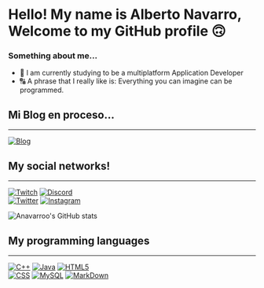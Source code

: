 # Hello! My name is Alberto Navarro, Welcome to my GitHub profile 🙃

### Something about me...


- 📖 I am currently studying to be a multiplatform Application Developer
- 🔠 A phrase that I really like is: Everything you can imagine can be programmed.



## Mi Blog en proceso...
---
[![Blog](https://img.shields.io/website?label=anavarroo.com&style=for-the-badge&url=https://anavarroo.com/)](https://anavarroo.com)


## My social networks!
---
[![Twitch](https://img.shields.io/badge/Twitch-navarro90s-9146FF?style=for-the-badge&logo=twitch&logoColor=white&labelColor=101010)](https://twitch.tv/navarro90s)
[![Discord](https://img.shields.io/badge/Discord-Navarro-5865F2?style=for-the-badge&logo=discord&logoColor=white&labelColor=101010)](https://Navarro.com/discord)
</br>
[![Twitter](https://img.shields.io/badge/Twitter-NavarroVll-1DA1F2?style=for-the-badge&logo=twitter&logoColor=white&labelColor=101010)](https://twitter.com/NavarroVll)
[![Instagram](https://img.shields.io/badge/Instagram-@albeertonavarro-E4405F?style=for-the-badge&logo=instagram&logoColor=white&labelColor=101010)](https://www.instagram.com/albeertonavarro/)
</br>


![Anavarroo's GitHub stats](https://github-readme-stats.vercel.app/api?username=anavarroo&theme=dark&show_icons=true)


## My programming languages
---

[![C++](https://img.shields.io/badge/C%2B%2B-00599C?style=for-the-badge&logo=C%2B%2B&logoColor=white&labelColor=101010)]()
[![Java](https://img.shields.io/badge/Java-ED8B00?style=for-the-badge&logo=JavaScript&logoColor=white&labelColor=101010)]()
[![HTML5](https://img.shields.io/badge/HTML5-E34F26?style=for-the-badge&logo=HTML5&logoColor=white&labelColor=101010)]()
</br>
[![CSS](https://img.shields.io/badge/CSS-239120?style=for-the-badge&logo=css3&logoColor=white&labelColor=101010)]()
[![MySQL](https://img.shields.io/badge/MySQL-4479A1?style=for-the-badge&logo=mysql&logoColor=white&labelColor=101010)]()
[![MarkDown](https://img.shields.io/badge/Markdown-00000?style=for-the-badge&logo=markdown&logoColor=white&labelColor=101010)]()


